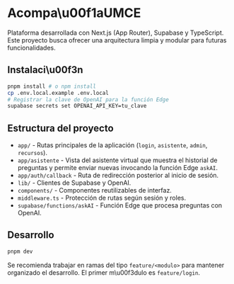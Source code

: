 # Acompa\u00f1aUMCE

Plataforma desarrollada con Next.js (App Router), Supabase y TypeScript. Este proyecto busca ofrecer una arquitectura limpia y modular para futuras funcionalidades.

## Instalaci\u00f3n

```bash
pnpm install # o npm install
cp .env.local.example .env.local
# Registrar la clave de OpenAI para la función Edge
supabase secrets set OPENAI_API_KEY=tu_clave
```

## Estructura del proyecto

- `app/` - Rutas principales de la aplicación (`login`, `asistente`, `admin`, `recursos`).
- `app/asistente` - Vista del asistente virtual que muestra el historial de preguntas y permite enviar nuevas invocando la función Edge `askAI`.
- `app/auth/callback` - Ruta de redirección posterior al inicio de sesión.
- `lib/` - Clientes de Supabase y OpenAI.
- `components/` - Componentes reutilizables de interfaz.
- `middleware.ts` - Protección de rutas según sesión y roles.
- `supabase/functions/askAI` - Función Edge que procesa preguntas con OpenAI.
## Desarrollo

```bash
pnpm dev
```

Se recomienda trabajar en ramas del tipo `feature/<modulo>` para mantener organizado el desarrollo. El primer m\u00f3dulo es `feature/login`.
